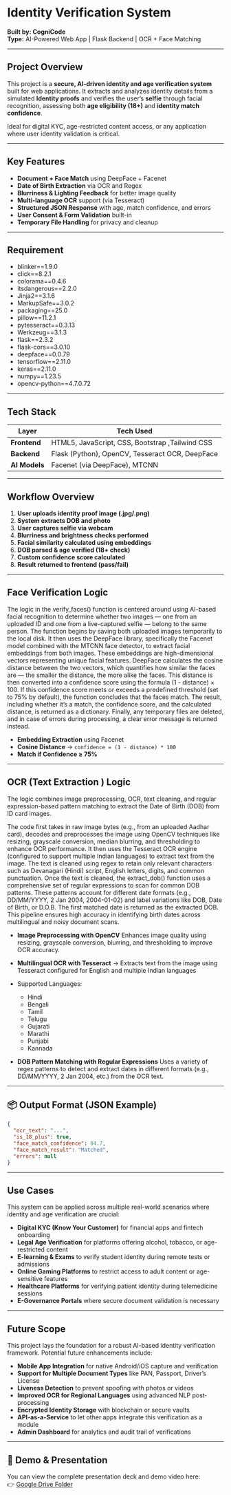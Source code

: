 
# Identity Verification System 

**Built by: CogniCode**  
**Type:** AI-Powered Web App | Flask Backend | OCR + Face Matching

---

##  Project Overview

This project is a **secure, AI-driven identity and age verification system** built for web applications. It extracts and analyzes identity details from a simulated **Identity proofs** and verifies the user’s **selfie** through facial recognition, assessing both **age eligibility (18+)** and **identity match confidence**.

Ideal for digital KYC, age-restricted content access, or any application where user identity validation is critical.

---

##  Key Features

-  **Document + Face Match** using DeepFace + Facenet  
-  **Date of Birth Extraction** via OCR and Regex  
-  **Blurriness & Lighting Feedback** for better image quality  
-  **Multi-language OCR** support (via Tesseract)  
-  **Structured JSON Response** with age, match confidence, and errors  
-  **User Consent & Form Validation** built-in  
-  **Temporary File Handling** for privacy and cleanup  
---
## Requirement 

- blinker==1.9.0
- click==8.2.1
- colorama==0.4.6 
- itsdangerous==2.2.0 
- Jinja2==3.1.6 
- MarkupSafe==3.0.2 
- packaging==25.0 
- pillow==11.2.1 
- pytesseract==0.3.13 
- Werkzeug==3.1.3 
- flask==2.3.2 
- flask-cors==3.0.10 
- deepface==0.0.79
- tensorflow==2.11.0 
- keras==2.11.0
- numpy==1.23.5
- opencv-python==4.7.0.72
---

##  Tech Stack

| Layer         | Tech Used                                       |
|--------------|-------------------------------------------------|
| **Frontend** | HTML5, JavaScript, CSS, Bootstrap ,Tailwind CSS             |
| **Backend**  | Flask (Python), OpenCV, Tesseract OCR, DeepFace |
| **AI Models**| Facenet (via DeepFace), MTCNN                   |

---

##  Workflow Overview

1. **User uploads identity proof image (.jpg/.png)**  
2. **System extracts DOB and photo**  
3. **User captures selfie via webcam**  
4. **Blurriness and brightness checks performed**  
5. **Facial similarity calculated using embeddings**  
6. **DOB parsed & age verified (18+ check)**  
7. **Custom confidence score calculated**  
8. **Result returned to frontend (pass/fail)**  

---

##  Face Verification Logic
The logic in the verify_faces() function is centered around using AI-based facial recognition to determine whether two images — one from an uploaded ID and one from a live-captured selfie — belong to the same person. The function begins by saving both uploaded images temporarily to the local disk. It then uses the DeepFace library, specifically the Facenet model combined with the MTCNN face detector, to extract facial embeddings from both images. These embeddings are high-dimensional vectors representing unique facial features. DeepFace calculates the cosine distance between the two vectors, which quantifies how similar the faces are — the smaller the distance, the more alike the faces. This distance is then converted into a confidence score using the formula (1 - distance) × 100. If this confidence score meets or exceeds a predefined threshold (set to 75% by default), the function concludes that the faces match. The result, including whether it’s a match, the confidence score, and the calculated distance, is returned as a dictionary. Finally, any temporary files are deleted, and in case of errors during processing, a clear error message is returned instead.
-  **Embedding Extraction** using Facenet  
-  **Cosine Distance** → `confidence = (1 - distance) * 100`  
-  **Match if Confidence ≥ 75%**

---


##  OCR (Text Extraction ) Logic
The logic combines image preprocessing, OCR, text cleaning, and regular expression-based pattern matching to extract the Date of Birth (DOB) from ID card images.

The code first takes in raw image bytes (e.g., from an uploaded Aadhar card), decodes and preprocesses the image using OpenCV techniques like resizing, grayscale conversion, median blurring, and thresholding to enhance OCR performance. It then uses the Tesseract OCR engine (configured to support multiple Indian languages) to extract text from the image. The text is cleaned using regex to retain only relevant characters such as Devanagari (Hindi) script, English letters, digits, and common punctuation. Once the text is cleaned, the extract_dob() function uses a comprehensive set of regular expressions to scan for common DOB patterns. These patterns account for different date formats (e.g., DD/MM/YYYY, 2 Jan 2004, 2004-01-02) and label variations like DOB, Date of Birth, or D.O.B. The first matched date is returned as the extracted DOB. This pipeline ensures high accuracy in identifying birth dates across multilingual and noisy document scans.
-  **Image Preprocessing with OpenCV** Enhances image quality using resizing, grayscale conversion, blurring, and thresholding to improve OCR accuracy.  
-  **Multilingual OCR with Tesseract** → Extracts text from the image using Tesseract configured for English and multiple Indian languages
  - Supported Languages:
    - Hindi
    - Bengali
    - Tamil
    - Telugu
    - Gujarati
    - Marathi
    - Punjabi
    - Kannada

-  **DOB Pattern Matching with Regular Expressions** Uses a variety of regex patterns to detect and extract dates in different formats (e.g., DD/MM/YYYY, 2 Jan 2004, etc.) from the OCR text.

---

## 📦 Output Format (JSON Example)

```json
{
  "ocr_text": "...",
  "is_18_plus": true,
  "face_match_confidence": 84.7,
  "face_match_result": "Matched",
  "errors": null
}
```
---
##  Use Cases

This system can be applied across multiple real-world scenarios where identity and age verification are crucial:

-  **Digital KYC (Know Your Customer)** for financial apps and fintech onboarding  
-  **Legal Age Verification** for platforms offering alcohol, tobacco, or age-restricted content  
-  **E-learning & Exams** to verify student identity during remote tests or admissions  
-  **Online Gaming Platforms** to restrict access to adult content or age-sensitive features  
-  **Healthcare Platforms** for verifying patient identity during telemedicine sessions  
-  **E-Governance Portals** where secure document validation is necessary  

---

##  Future Scope

This project lays the foundation for a robust AI-based identity verification framework. Potential future enhancements include:

-  **Mobile App Integration** for native Android/iOS capture and verification  
-  **Support for Multiple Document Types** like PAN, Passport, Driver’s License  
-  **Liveness Detection** to prevent spoofing with photos or videos  
-  **Improved OCR for Regional Languages** using advanced NLP post-processing  
-  **Encrypted Identity Storage** with blockchain or secure vaults  
-  **API-as-a-Service** to let other apps integrate this verification as a module  
-  **Admin Dashboard** for analytics and audit trail of verifications

---

## 📂 Demo & Presentation

You can view the complete presentation deck and demo video here:  
👉 [Google Drive Folder](https://drive.google.com/drive/folders/1nOFM6RIINTnsKxvS3o98KzOZd0rKXHT1?usp=sharing)

